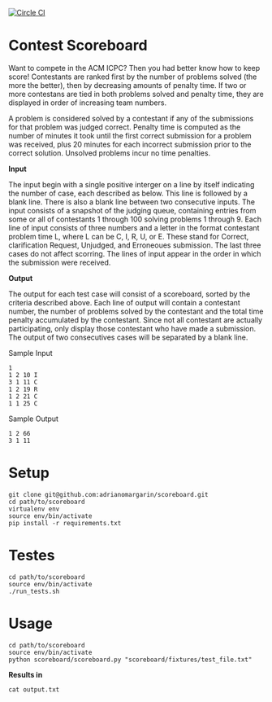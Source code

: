 [![Circle CI](https://circleci.com/gh/adrianomargarin/scoreboard.svg?style=svg)](https://circleci.com/gh/adrianomargarin/scoreboard)
# Contest Scoreboard

Want to compete in the ACM ICPC? Then you had better know how to keep score!
Contestants are ranked first by the number of problems solved (the more the better),
then by decreasing amounts of penalty time. If two or more contestans are tied in
both problems solved and penalty time, they are displayed in order of increasing team
numbers.

A problem is considered solved by a contestant if any of the submissions for that
problem was judged correct. Penalty time is computed as the number of minutes it
took until the first correct submission for a problem was received, plus 20 minutes for
each incorrect submission prior to the correct solution. Unsolved problems incur no
time penalties.

**Input**

The input begin with a single positive interger on a line by itself indicating the number
of case, each described as below. This line is followed by a blank line. There is also a
blank line between two consecutive inputs.
The input consists of a snapshot of the judging queue, containing entries from some
or all of contestants 1 through 100 solving problems 1 through 9. Each line of input
consists of three numbers and a letter in the format contestant problem time L, where
L can be C, I, R, U, or E. These stand for Correct, clarification Request,
Unjudged, and Erroneoues submission. The last three cases do not affect scorring.
The lines of input appear in the order in which the submission were received.

**Output**


The output for each test case will consist of a scoreboard, sorted by the criteria described
above. Each line of output will contain a contestant number, the number of problems
solved by the contestant and the total time penalty accumulated by the contestant.
Since not all contestant are actually participating, only display those contestant who
have made a submission.
The output of two consecutives cases will be separated by a blank line.

Sample Input
```shell
1
1 2 10 I
3 1 11 C
1 2 19 R
1 2 21 C
1 1 25 C
```
Sample Output
```shell
1 2 66
3 1 11
```

# Setup

```shell
git clone git@github.com:adrianomargarin/scoreboard.git
cd path/to/scoreboard
virtualenv env
source env/bin/activate
pip install -r requirements.txt
```

# Testes

```shell
cd path/to/scoreboard
source env/bin/activate
./run_tests.sh
```

# Usage

```shell
cd path/to/scoreboard
source env/bin/activate
python scoreboard/scoreboard.py "scoreboard/fixtures/test_file.txt"
```

**Results in**

```shell
cat output.txt
```
